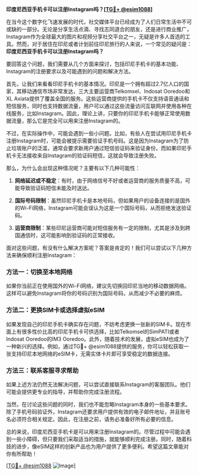 **印度尼西亚手机卡可以注册Instagram吗？[[TG💪+ @esim1088](https://t.me/s/esim1088)]**

在当今这个数字化飞速发展的时代，社交媒体平台已经成为了人们日常生活中不可或缺的一部分。无论是分享生活点滴、寻找志同道合的朋友，还是进行商业推广，Instagram作为全球最大的图片和视频分享社交平台之一，无疑是许多人首选的工具。然而，对于居住在印尼或者计划前往印尼旅行的人来说，一个常见的疑问是：**印度尼西亚手机卡可以注册Instagram吗？**

要回答这个问题，我们需要从几个方面来探讨，包括印尼手机卡的基本功能、Instagram的注册要求以及可能遇到的问题和解决方法。

首先，让我们来看看印尼手机卡的基本情况。印尼是一个拥有超过2.7亿人口的国家，其移动通信市场非常发达，三大主要运营商Telkomsel、Indosat Ooredoo和XL Axiata提供了覆盖全国的服务。这些运营商提供的手机卡不仅支持语音通话和短信服务，同时也支持数据流量，用户可以通过这些流量访问互联网并使用各种在线服务，比如Instagram。因此，理论上讲，只要你的印尼手机卡能够正常使用数据流量，那么它是完全可以用来注册Instagram的。

不过，在实际操作中，可能会遇到一些小问题。比如，有些人在尝试用印尼手机卡注册Instagram时，可能会被提示需要验证手机号码。这是因为Instagram为了防止垃圾账户的泛滥，通常会要求新用户通过短信验证码来验证身份。而如果印尼手机卡无法接收来自Instagram的验证码短信，这就会导致注册失败。

那么，为什么会出现这种情况呢？主要有以下几种可能性：

1. **网络延迟或不稳定**：有时，由于网络信号不好或者运营商的服务质量不高，可能导致验证码短信未能及时送达。
   
2. **国际号码限制**：虽然印尼手机卡是本地号码，但如果用户的设备连接的是国外的Wi-Fi网络，Instagram可能会误认为这是一个国际号码，从而拒绝发送验证码。
   
3. **运营商限制**：某些印尼运营商可能对短信服务有一定的限制，尤其是涉及到跨国通信时，这可能影响到验证码的正常接收。

面对这些问题，有没有什么解决方案呢？答案是肯定的！我们可以尝试以下几种方法来确保顺利注册Instagram：

### 方法一：切换至本地网络

如果你当前正在使用国外的Wi-Fi网络，建议先切换回印尼当地的移动数据网络。这样可以避免Instagram将你的号码识别为国际号码，从而减少不必要的麻烦。

### 方法二：更换SIM卡或选择虚拟eSIM

如果发现自己的印尼手机卡确实存在问题，不妨考虑更换一张新的SIM卡。现在市面上有很多性价比高的印尼手机卡可供选择，比如Telkomsel的SimPATI或者Indosat Ooredoo的IM3 Ooredoo。此外，随着技术的发展，虚拟eSIM也成为了一种新兴的选择。例如，通过TG💪+ @esim1088提供的服务，你可以轻松获取一张支持印尼本地网络的eSIM卡，无需实体卡片即可享受稳定的数据连接。

### 方法三：联系客服寻求帮助

如果上述方法仍然无法解决问题，可以尝试直接联系Instagram的客服团队。他们可能会提供更专业的指导，并帮助你完成注册流程。

当然，在讨论这些问题的同时，我们也不能忽略Instagram本身的一些基本要求。除了手机号码验证外，Instagram还要求用户提供有效的电子邮件地址，并且账号名必须符合相关规定。因此，在注册之前，请务必准备好所有必要的信息。

总的来说，印度尼西亚手机卡是可以用来注册Instagram的。尽管过程中可能会遇到一些小障碍，但只要我们采取适当的措施，就能够顺利完成注册。同时，随着科技的进步，像eSIM这样的创新产品也为用户提供了更多便利。希望这篇文章能对你有所帮助！

[[TG💪+ @esim1088](https://t.me/s/esim1088) ![Image](https://i.postimg.cc/4NQfJmqS/Snipaste-2025-05-13-00-14-12.png)]